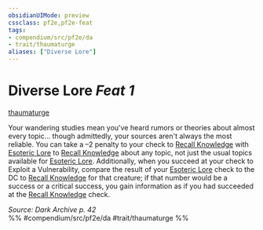 ```yaml
---
obsidianUIMode: preview
cssclass: pf2e,pf2e-feat
tags:
- compendium/src/pf2e/da
- trait/thaumaturge
aliases: ["Diverse Lore"]
---
```

# Diverse Lore  *Feat 1*  
[thaumaturge](/rules/traits/thaumaturge-da.md)  


Your wandering studies mean you've heard rumors or theories about almost every topic... though admittedly, your sources aren't always the most reliable. You can take a –2 penalty to your check to [Recall Knowledge](/rules/actions/recall-knowledge.md) with [Esoteric Lore](/compendium/skills.md#Lore) to [Recall Knowledge](/rules/actions/recall-knowledge.md) about any topic, not just the usual topics available for [Esoteric Lore](/compendium/skills.md#Lore). Additionally, when you succeed at your check to Exploit a Vulnerability, compare the result of your [Esoteric Lore](/compendium/skills.md#Lore) check to the DC to [Recall Knowledge](/rules/actions/recall-knowledge.md) for that creature; if that number would be a success or a critical success, you gain information as if you had succeeded at the [Recall Knowledge](/rules/actions/recall-knowledge.md) check.

*Source: Dark Archive p. 42*  
%% #compendium/src/pf2e/da #trait/thaumaturge %%